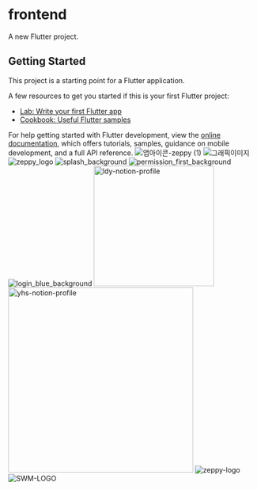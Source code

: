 # frontend

A new Flutter project.

## Getting Started

This project is a starting point for a Flutter application.

A few resources to get you started if this is your first Flutter project:

- [Lab: Write your first Flutter app](https://docs.flutter.dev/get-started/codelab)
- [Cookbook: Useful Flutter samples](https://docs.flutter.dev/cookbook)

For help getting started with Flutter development, view the
[online documentation](https://docs.flutter.dev/), which offers tutorials,
samples, guidance on mobile development, and a full API reference.
![앱아이콘-zeppy (1)](https://github.com/SWM-AAA/frontend_flutter/assets/26702430/76df11c7-86ea-48aa-a7de-845926d13122)
![그래픽이미지](https://github.com/SWM-AAA/frontend_flutter/assets/26702430/5998c5fe-ea7c-4b1b-b3cb-d392fd11992b)
![zeppy_logo](https://github.com/SWM-AAA/frontend_flutter/assets/26702430/a7c21a72-80a7-47a2-8d44-58d89bcee38b)
![splash_background](https://github.com/SWM-AAA/frontend_flutter/assets/26702430/6ee48d43-25ec-4c6e-ad6a-fdf2a640c90c)
![permission_first_background](https://github.com/SWM-AAA/frontend_flutter/assets/26702430/239972ec-9f85-4861-8fb8-f21fc4e027d9)
![login_blue_background](https://github.com/SWM-AAA/frontend_flutter/assets/26702430/8fa490e2-12e9-4989-a200-463712f5b2e9)
<img width="243" alt="ldy-notion-profile" src="https://github.com/SWM-AAA/frontend_flutter/assets/26702430/34d1d51e-532c-4a55-9a79-520c912e4d6a">
<img width="374" alt="yhs-notion-profile" src="https://github.com/SWM-AAA/frontend_flutter/assets/26702430/741d2e52-a7ce-4221-b6d6-e410f785efbe">
![zeppy-logo](https://github.com/SWM-AAA/frontend_flutter/assets/26702430/ca9b0469-3f90-4baf-a077-f138b8223d6b)
![SWM-LOGO](https://github.com/SWM-AAA/frontend_flutter/assets/26702430/b1eed9c5-26eb-4176-8a94-0d4592167e30)
